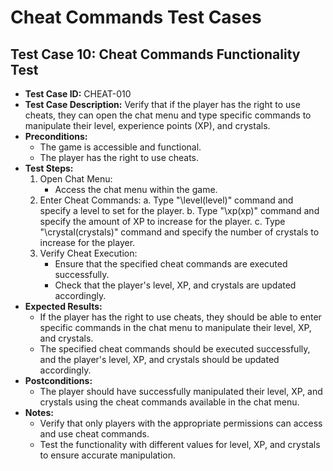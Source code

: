 # Cheat Commands Test Cases

## Test Case 10: Cheat Commands Functionality Test

- **Test Case ID:** CHEAT-010
- **Test Case Description:** Verify that if the player has the right to use cheats, they can open the chat menu and type specific commands to manipulate their level, experience points (XP), and crystals.
- **Preconditions:** 
  - The game is accessible and functional.
  - The player has the right to use cheats.
- **Test Steps:** 
  1. Open Chat Menu:
     - Access the chat menu within the game.
  2. Enter Cheat Commands:
     a. Type "\level(level)" command and specify a level to set for the player.
     b. Type "\xp(xp)" command and specify the amount of XP to increase for the player.
     c. Type "\crystal(crystals)" command and specify the number of crystals to increase for the player.
  3. Verify Cheat Execution:
     - Ensure that the specified cheat commands are executed successfully.
     - Check that the player's level, XP, and crystals are updated accordingly.
- **Expected Results:** 
  - If the player has the right to use cheats, they should be able to enter specific commands in the chat menu to manipulate their level, XP, and crystals.
  - The specified cheat commands should be executed successfully, and the player's level, XP, and crystals should be updated accordingly.
- **Postconditions:** 
  - The player should have successfully manipulated their level, XP, and crystals using the cheat commands available in the chat menu.
- **Notes:** 
  - Verify that only players with the appropriate permissions can access and use cheat commands.
  - Test the functionality with different values for level, XP, and crystals to ensure accurate manipulation.
